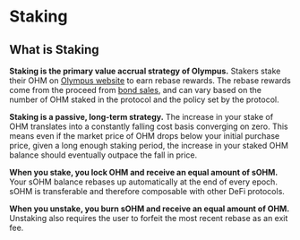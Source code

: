 # Staking

## What is Staking

**Staking is the primary value accrual strategy of Olympus.** Stakers stake their OHM on [Olympus website](https://app.olympusdao.finance/#/stake) to earn rebase rewards. The rebase rewards come from the proceed from [bond sales](https://docs.olympusdao.finance/basics/bonding), and can vary based on the number of OHM staked in the protocol and the policy set by the protocol.

**Staking is a passive, long-term strategy.** The increase in your stake of OHM translates into a constantly falling cost basis converging on zero. This means even if the market price of OHM drops below your initial purchase price, given a long enough staking period, the increase in your staked OHM balance should eventually outpace the fall in price.

**When you stake, you lock OHM and receive an equal amount of sOHM.** Your sOHM balance rebases up automatically at the end of every epoch. sOHM is transferable and therefore composable with other DeFi protocols.

**When you unstake, you burn sOHM and receive an equal amount of OHM.** Unstaking also requires the user to forfeit the most recent rebase as an exit fee.

